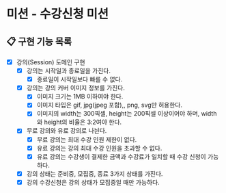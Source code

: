 # 미션 - 수강신청 미션
## 📋 구현 기능 목록

- [x] 강의(Session) 도메인 구현
  - [x] 강의는 시작일과 종료일을 가진다.
    - [x] 종료일이 시작일보다 빠를 수 없다.
  - [x] 강의는 강의 커버 이미지 정보를 가진다.
    - [x] 이미지 크기는 1MB 이하여야 한다.
    - [x] 이미지 타입은 gif, jpg(jpeg 포함),, png, svg만 허용한다.
    - [x] 이미지의 width는 300픽셀, height는 200픽셀 이상이어야 하며, width와 height의 비율은 3:2여야 한다.
  - [x] 무료 강의와 유료 강의로 나뉜다.
    - [x] 무료 강의는 최대 수강 인원 제한이 없다.
    - [x] 유료 강의는 강의 최대 수강 인원을 초과할 수 없다.
    - [x] 유료 강의는 수강생이 결제한 금액과 수강료가 일치할 때 수강 신청이 가능하다.
  - [x] 강의 상태는 준비중, 모집중, 종료 3가지 상태를 가진다.
  - [x] 강의 수강신청은 강의 상태가 모집중일 때만 가능하다.
